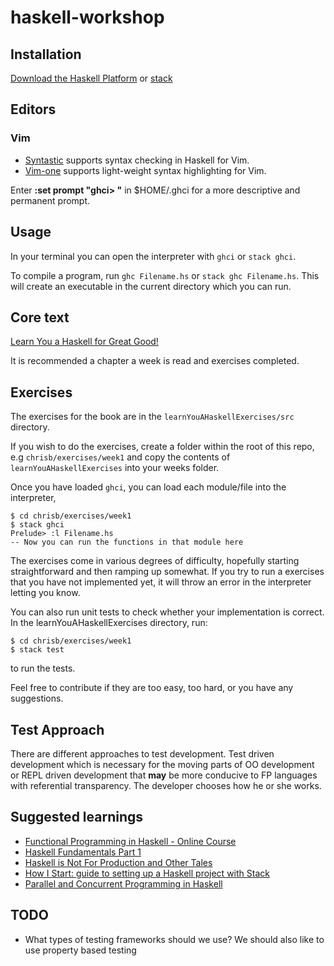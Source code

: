 haskell-workshop
================

Installation
------------
[Download the Haskell Platform](https://www.haskell.org/platform/) or
[stack](https://docs.haskellstack.org/en/stable/install_and_upgrade/)

Editors
-------
### Vim
* [Syntastic](https://github.com/vim-syntastic/syntastic) supports syntax checking in Haskell for Vim.
* [Vim-one](https://github.com/rakr/vim-one/) supports light-weight syntax highlighting for Vim.

Enter **:set prompt "ghci> "** in $HOME/.ghci for a more descriptive and permanent prompt.

Usage
-----
In your terminal you can open the interpreter with `ghci` or `stack ghci`.

To compile a program, run `ghc Filename.hs` or `stack ghc Filename.hs`. This
will create an executable in the current directory which you can run.

Core text
-----------
[Learn You a Haskell for Great Good!](http://learnyouahaskell.com/chapters)

It is recommended a chapter a week is read and exercises completed.

Exercises
---------
The exercises for the book are in the `learnYouAHaskellExercises/src`
directory.

If you wish to do the exercises, create a folder within the root of this repo,
e.g `chrisb/exercises/week1` and copy the contents of
`learnYouAHaskellExercises` into your weeks folder.

Once you have loaded `ghci`, you can load each module/file into the
interpreter,

```
$ cd chrisb/exercises/week1
$ stack ghci
Prelude> :l Filename.hs
-- Now you can run the functions in that module here
```

The exercises come in various degrees of difficulty, hopefully starting
straightforward and then ramping up somewhat. If you try to run a exercises
that you have not implemented yet, it will throw an error in the interpreter
letting you know.

You can also run unit tests to check whether your implementation is correct. In
the learnYouAHaskellExercises directory, run:

```
$ cd chrisb/exercises/week1
$ stack test
```

to run the tests.

Feel free to contribute if they are too easy, too hard, or you have any
suggestions.

Test Approach
-------------
There are different approaches to test development. Test driven development
which is necessary for the moving parts of OO development or REPL driven
development that **may** be more conducive to FP languages with referential
transparency. The developer chooses how he or she works.

Suggested learnings
-------------------
* [Functional Programming in Haskell - Online Course](https://www.futurelearn.com/courses/functional-programming-haskell/3)
* [Haskell Fundamentals Part 1](https://app.pluralsight.com/library/courses/haskell-fundamentals-part1/table-of-contents)
* [Haskell is Not For Production and Other Tales](https://www.youtube.com/watch?v=mlTO510zO78)
* [How I Start: guide to setting up a Haskell project with Stack](http://howistart.org/posts/haskell/)
* [Parallel and Concurrent Programming in Haskell](https://www.amazon.co.uk/Parallel-Concurrent-Programming-Haskell-Multithreaded/dp/1449335942)

TODO
----
* What types of testing frameworks should we use? We should also like to use property based testing
